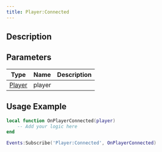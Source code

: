 ```yaml
---
title: Player:Connected
---
```

## Description

## Parameters

| Type                                  | Name   | Description |
| ------------------------------------- | ------ | ----------- |
| [Player](/vext/ref/cls/clt/player) | player |             |

## Usage Example

``` lua
local function OnPlayerConnected(player)
    -- Add your logic here
end

Events:Subscribe('Player:Connected', OnPlayerConnected)
```
